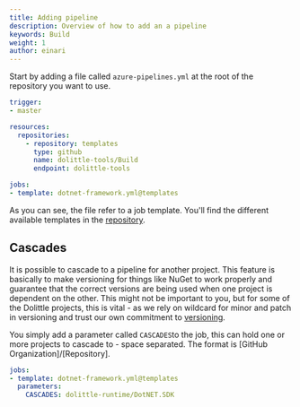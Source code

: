 ```yaml
---
title: Adding pipeline
description: Overview of how to add an a pipeline
keywords: Build
weight: 1
author: einari
---
```

Start by adding a file called `azure-pipelines.yml` at the root of the
repository you want to use.

```yaml
trigger:
- master

resources:
  repositories:
    - repository: templates
      type: github
      name: dolittle-tools/Build
      endpoint: dolittle-tools

jobs:
- template: dotnet-framework.yml@templates
```

As you can see, the file refer to a job template. You'll find the different
available templates in the [repository](https://github.com/dolittle-tools/Build).

## Cascades

It is possible to cascade to a pipeline for another project. This feature is
basically to make versioning for things like NuGet to work properly and guarantee
that the correct versions are being used when one project is dependent on the other.
This might not be important to you, but for some of the Dolittle projects, this is
vital - as we rely on wildcard for minor and patch in versioning and trust our own
commitment to [versioning](https://dolittle.io/contributing/guidelines/versioning/).

You simply add a parameter called `CASCADES`to the job, this can hold one or more
projects to cascade to - space separated. The format is [GitHub Organization]/[Repository].

```yaml
jobs:
- template: dotnet-framework.yml@templates
  parameters:
    CASCADES: dolittle-runtime/DotNET.SDK
```
